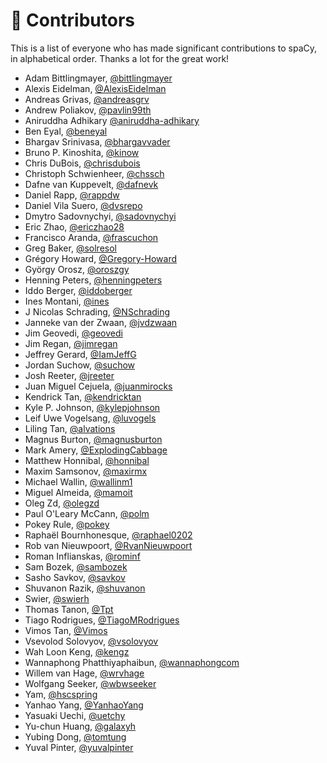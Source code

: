 # 👥 Contributors

This is a list of everyone who has made significant contributions to spaCy, in alphabetical order. Thanks a lot for the great work!

* Adam Bittlingmayer, [@bittlingmayer](https://github.com/bittlingmayer)
* Alexis Eidelman, [@AlexisEidelman](https://github.com/AlexisEidelman)
* Andreas Grivas, [@andreasgrv](https://github.com/andreasgrv)
* Andrew Poliakov, [@pavlin99th](https://github.com/pavlin99th)
* Aniruddha Adhikary [@aniruddha-adhikary](https://github.com/aniruddha-adhikary)
* Ben Eyal, [@beneyal](https://github.com/beneyal)
* Bhargav Srinivasa, [@bhargavvader](https://github.com/bhargavvader)
* Bruno P. Kinoshita, [@kinow](https://github.com/kinow)
* Chris DuBois, [@chrisdubois](https://github.com/chrisdubois)
* Christoph Schwienheer, [@chssch](https://github.com/chssch)
* Dafne van Kuppevelt, [@dafnevk](https://github.com/dafnevk)
* Daniel Rapp, [@rappdw](https://github.com/rappdw)
* Daniel Vila Suero, [@dvsrepo](https://github.com/dvsrepo)
* Dmytro Sadovnychyi, [@sadovnychyi](https://github.com/sadovnychyi)
* Eric Zhao, [@ericzhao28](https://github.com/ericzhao28)
* Francisco Aranda, [@frascuchon](https://github.com/frascuchon)
* Greg Baker, [@solresol](https://github.com/solresol)
* Grégory Howard, [@Gregory-Howard](https://github.com/Gregory-Howard)
* György Orosz, [@oroszgy](https://github.com/oroszgy)
* Henning Peters, [@henningpeters](https://github.com/henningpeters)
* Iddo Berger, [@iddoberger](https://github.com/iddoberger)
* Ines Montani, [@ines](https://github.com/ines)
* J Nicolas Schrading, [@NSchrading](https://github.com/NSchrading)
* Janneke van der Zwaan, [@jvdzwaan](https://github.com/jvdzwaan)
* Jim Geovedi, [@geovedi](https://github.com/geovedi)
* Jim Regan, [@jimregan](https://github.com/jimregan)
* Jeffrey Gerard, [@IamJeffG](https://github.com/IamJeffG)
* Jordan Suchow, [@suchow](https://github.com/suchow)
* Josh Reeter, [@jreeter](https://github.com/jreeter)
* Juan Miguel Cejuela, [@juanmirocks](https://github.com/juanmirocks)
* Kendrick Tan, [@kendricktan](https://github.com/kendricktan)
* Kyle P. Johnson, [@kylepjohnson](https://github.com/kylepjohnson)
* Leif Uwe Vogelsang, [@luvogels](https://github.com/luvogels)
* Liling Tan, [@alvations](https://github.com/alvations)
* Magnus Burton, [@magnusburton](https://github.com/magnusburton)
* Mark Amery, [@ExplodingCabbage](https://github.com/ExplodingCabbage)
* Matthew Honnibal, [@honnibal](https://github.com/honnibal)
* Maxim Samsonov, [@maxirmx](https://github.com/maxirmx)
* Michael Wallin, [@wallinm1](https://github.com/wallinm1)
* Miguel Almeida, [@mamoit](https://github.com/mamoit)
* Oleg Zd, [@olegzd](https://github.com/olegzd)
* Paul O'Leary McCann, [@polm](https://github.com/polm)
* Pokey Rule, [@pokey](https://github.com/pokey)
* Raphaël Bournhonesque, [@raphael0202](https://github.com/raphael0202)
* Rob van Nieuwpoort, [@RvanNieuwpoort](https://github.com/RvanNieuwpoort)
* Roman Inflianskas, [@rominf](https://github.com/rominf)
* Sam Bozek, [@sambozek](https://github.com/sambozek)
* Sasho Savkov, [@savkov](https://github.com/savkov)
* Shuvanon Razik, [@shuvanon](https://github.com/shuvanon)
* Swier, [@swierh](https://github.com/swierh)
* Thomas Tanon, [@Tpt](https://github.com/Tpt)
* Tiago Rodrigues, [@TiagoMRodrigues](https://github.com/TiagoMRodrigues)
* Vimos Tan, [@Vimos](https://github.com/Vimos)
* Vsevolod Solovyov, [@vsolovyov](https://github.com/vsolovyov)
* Wah Loon Keng, [@kengz](https://github.com/kengz)
* Wannaphong Phatthiyaphaibun, [@wannaphongcom](https://github.com/wannaphongcom)
* Willem van Hage, [@wrvhage](https://github.com/wrvhage)
* Wolfgang Seeker, [@wbwseeker](https://github.com/wbwseeker)
* Yam, [@hscspring](https://github.com/hscspring)
* Yanhao Yang, [@YanhaoYang](https://github.com/YanhaoYang)
* Yasuaki Uechi, [@uetchy](https://github.com/uetchy)
* Yu-chun Huang, [@galaxyh](https://github.com/galaxyh)
* Yubing Dong, [@tomtung](https://github.com/tomtung)
* Yuval Pinter, [@yuvalpinter](https://github.com/yuvalpinter)
